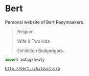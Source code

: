 # Bert
Personal website of Bert Raeymaekers.

> Belgium.
> 
> Wife & Two kids.
> 
> Exhibition Budgerigars.

```python
import antigravity
```

[`http://bert.schilduil.org`](http://bert.schilduil.org/)
